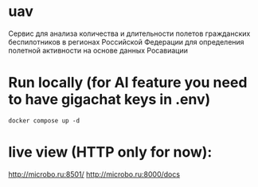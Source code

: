 # uav
Сервис для анализа количества и длительности полетов гражданских беспилотников в регионах Российской Федерации для определения полетной активности на основе данных Росавиации

# Run locally (for AI feature you need to have gigachat keys in .env)
```
docker compose up -d
```

# live view (HTTP only for now):

http://microbo.ru:8501/
http://microbo.ru:8000/docs